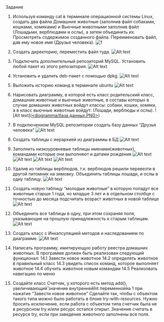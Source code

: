Задание
1. Используя команду cat в терминале операционной системы Linux, создать два файла Домашние животные (заполнив файл собаками, кошками,
хомяками) и Вьючные животными заполнив файл (Лошадьми, верблюдами и ослы), а затем объединить их. Просмотреть содержимое созданного файла.
Переименовать файл, дав ему новое имя (Друзья человека).
![1]([scrin/1.PNG](https://github.com/froll123/Itog_work/blob/main/scrin/1.PNG))

2. Создать директорию, переместить файл туда.
![Alt text]([scrin/2.PNG](https://github.com/froll123/Itog_work/blob/main/scrin/2.PNG))
3. Подключить дополнительный репозиторий MySQL. Установить любой пакет из этого репозитория.
![Alt text]([scrin/3.PNG](https://github.com/froll123/Itog_work/blob/main/scrin/3.PNG))
4. Установить и удалить deb-пакет с помощью dpkg.
![Alt text]([scrin/4.PNG](https://github.com/froll123/Itog_work/blob/main/scrin/4.PNG))
5. Выложить историю команд в терминале ubuntu
![Alt text]([scrin/5.PNG](https://github.com/froll123/Itog_work/blob/main/scrin/5.PNG))
6. Нарисовать диаграмму, в которой есть класс родительский класс, домашние животные и вьючные животные, в составы которых в случае домашних
животных войдут классы: собаки, кошки, хомяки, а в класс вьючные животные войдут: (Лошади, верблюды и ослы).
![Alt text]([<diogramma/база данных.PNG>](https://github.com/froll123/Itog_work/blob/main/diogramma/база%20данных.PNG))
7. В подключенном MySQL репозитории создать базу данных “Друзья человека”
![Alt text]([scrin/7.PNG](https://github.com/froll123/Itog_work/blob/main/scrin/7.PNG))
8. Создать таблицы с иерархией из диаграммы в БД
![Alt text]([scrin/8.PNG](https://github.com/froll123/Itog_work/blob/main/scrin/8.PNG))
9. Заполнить низкоуровневые таблицы именами(животных), командами которые они выполняют и датами рождения
![Alt text]([scrin/9.PNG](https://github.com/froll123/Itog_work/blob/main/scrin/9.PNG))
![Alt text]([scrin/10.PNG](https://github.com/froll123/Itog_work/blob/main/scrin/10.PNG))
![Alt text]([scrin/11.PNG](https://github.com/froll123/Itog_work/blob/main/scrin/11.PNG))
![Alt text]([scrin/12.PNG](https://github.com/froll123/Itog_work/blob/main/scrin/12.PNG))
10. Удалив из таблицы верблюдов, т.к. верблюдов решили перевезти в другой питомник на зимовку. Объединить таблицы лошади, и ослы в одну таблицу.
![Alt text]([scrin/13.1.PNG](https://github.com/froll123/Itog_work/blob/main/scrin/13.1.PNG))
11. Создать новую таблицу “молодые животные” в которую попадут все животные старше 1 года, но младше 3 лет и в отдельном столбце с точностью
до месяца подсчитать возраст животных в новой таблице
![Alt text]([scrin/13.PNG](https://github.com/froll123/Itog_work/blob/main/scrin/13.PNG))
12. Объединить все таблицы в одну, при этом сохраняя поля, указывающие на прошлую принадлежность к старым таблицам.
![Alt text]([scrin/14.PNG](https://github.com/froll123/Itog_work/blob/main/scrin/13.PNG))
13. Создать класс с Инкапсуляцией методов и наследованием по диаграмме.
![Alt text]([scrin/15.PNG](https://github.com/froll123/Itog_work/blob/main/scrin/15.PNG))
14. Написать программу, имитирующую работу реестра домашних животных.
В программе должен быть реализован следующий функционал:
14.1 Завести новое животное
14.2 определять животное в правильный класс
14.3 увидеть список команд, которое выполняет животное
14.4 обучить животное новым командам
14.5 Реализовать навигацию по меню
15. Создайте класс Счетчик, у которого есть метод add(), увеличивающий̆ значение внутренней̆int переменной̆на 1 при нажатие “Завести новое
животное” Сделайте так, чтобы с объектом такого типа можно было работать в блоке try-with-resources. Нужно бросить исключение, если работа с объектом типа счетчик была не в ресурсном try и/или ресурс остался открыт. Значение считать в ресурсе try, если при заведения животного заполнены все поля.
